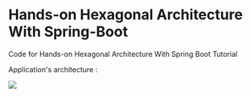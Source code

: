 # Hands-on Hexagonal Architecture With Spring-Boot
Code for Hands-on Hexagonal Architecture With Spring Boot Tutorial

Application's architecture :

![](https://cdn-images-1.medium.com/max/800/1*mBp-JAaetosptDisZe1gPg.jpeg)
